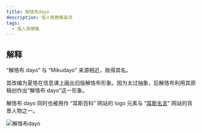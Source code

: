 ```yaml
---
title: 解恪布dayo
description: 恪人族梗集条目
tags:
  - 恪人族梗集
---
```


## 解释

“解恪布 dayo” 与 “Mikudayo” 来源相近，故得其名。

其改编为夏恪在信息课上画出旧版解恪布形象。因为太过抽象，后解恪布利用其原稿创作出“解恪布 dayo”这一形象。

解恪布 dayo 同时也被用作 “耳斯百科” 网站的 logo 元素与 “[耳斯名言](耳斯名言)” 网站的背景人物之一。

![解恪布dayo](https://wikioss.xhemj.work/krzfs/wiki/a2e0b06efe38df025bf93b83202e72f9.jpg?690x602)
